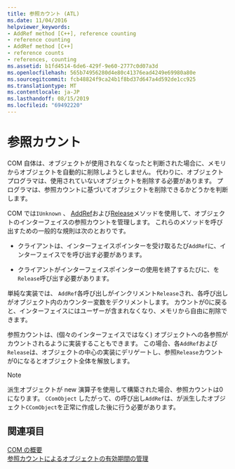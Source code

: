 ```yaml
---
title: 参照カウント (ATL)
ms.date: 11/04/2016
helpviewer_keywords:
- AddRef method [C++], reference counting
- reference counting
- AddRef method [C++]
- reference counts
- references, counting
ms.assetid: b1fd4514-6de6-429f-9e60-2777c0d07a3d
ms.openlocfilehash: 565b74956280d4e80c41376ead4249e69980a80e
ms.sourcegitcommit: fcb48824f9ca24b1f8bd37d647a4d592de1cc925
ms.translationtype: MT
ms.contentlocale: ja-JP
ms.lasthandoff: 08/15/2019
ms.locfileid: "69492220"
---
```

# <a name="reference-counting"></a>参照カウント

COM 自体は、オブジェクトが使用されなくなったと判断された場合に、メモリからオブジェクトを自動的に削除しようとしません。 代わりに、オブジェクトプログラマは、使用されていないオブジェクトを削除する必要があります。 プログラマは、参照カウントに基づいてオブジェクトを削除できるかどうかを判断します。

COM では`IUnknown` 、 [AddRef](/windows/win32/api/unknwn/nf-unknwn-iunknown-addref)および[Release](/windows/win32/api/unknwn/nf-unknwn-iunknown-release)メソッドを使用して、オブジェクトのインターフェイスの参照カウントを管理します。 これらのメソッドを呼び出すための一般的な規則は次のとおりです。

- クライアントは、インターフェイスポインターを受け取るたび`AddRef`に、インターフェイスでを呼び出す必要があります。

- クライアントがインターフェイスポインターの使用を終了するたびに、を`Release`呼び出す必要があります。

単純な実装では、 `AddRef`各呼び出しがインクリメント`Release`され、各呼び出しがオブジェクト内のカウンター変数をデクリメントします。 カウントが0に戻ると、インターフェイスにはユーザーが含まれなくなり、メモリから自由に削除できます。

参照カウントは、(個々のインターフェイスではなく) オブジェクトへの各参照がカウントされるように実装することもできます。 この場合、各`AddRef`および`Release`は、オブジェクトの中心の実装にデリゲートし、参照`Release`カウントが0になるとオブジェクト全体を解放します。

> [!NOTE]
>  派生オブジェクトが new 演算子を使用して構築された場合、参照カウントは0になります。 `CComObject` したがって、の呼び出し`AddRef`は、が派生したオブジェクト`CComObject`を正常に作成した後に行う必要があります。

## <a name="see-also"></a>関連項目

[COM の概要](../atl/introduction-to-com.md)<br/>
[参照カウントによるオブジェクトの有効期間の管理](/windows/win32/com/managing-object-lifetimes-through-reference-counting)
